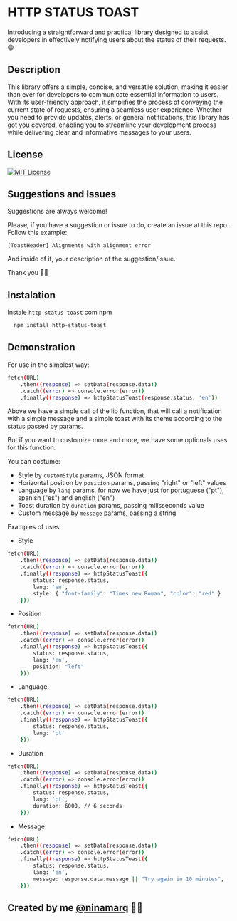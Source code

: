 
# HTTP STATUS TOAST

Introducing a straightforward and practical library designed to assist developers in effectively notifying users about the status of their requests. 😁

## Description

This library offers a simple, concise, and versatile solution, making it easier than ever for developers to communicate essential information to users. With its user-friendly approach, it simplifies the process of conveying the current state of requests, ensuring a seamless user experience. Whether you need to provide updates, alerts, or general notifications, this library has got you covered, enabling you to streamline your development process while delivering clear and informative messages to your users.


## License

[![MIT License](https://img.shields.io/badge/License-MIT-green.svg)](https://choosealicense.com/licenses/mit/)


## Suggestions and Issues

Suggestions are always welcome!

Please, if you have a suggestion or issue to do, create an issue at this repo.
Follow this example:

`[ToastHeader] Alignments with alignment error`

And inside of it, your description of the suggestion/issue.

Thank you 🚀✨
## Instalation

Instale `http-status-toast` com npm

```bash
  npm install http-status-toast
```
    
## Demonstration

For use in the simplest way:

```bash
fetch(URL)
    .then((response) => setData(response.data))
    .catch((error) => console.error(error))
    .finally((response) => httpStatusToast(response.status, 'en'))
```

Above we have a simple call of the lib function, that will call a notification with a simple message and a simple toast with its theme according to the status passed by params.

But if you want to customize more and more, we have some optionals uses for this function.

You can costume:
- Style by `customStyle` params, JSON format
- Horizontal position by `position` params, passing "right" or "left" values
- Language by `lang` params, for now we have just for portuguese ("pt"), spanish ("es") and english ("en")
- Toast duration by `duration` params, passing milisseconds value
- Custom message by `message` params, passing a string

Examples of uses:

- Style

```bash
fetch(URL)
    .then((response) => setData(response.data))
    .catch((error) => console.error(error))
    .finally((response) => httpStatusToast({
        status: response.status,
        lang: 'en',
        style: { "font-family": "Times new Roman", "color": "red" }
    }))
```

- Position

```bash
fetch(URL)
    .then((response) => setData(response.data))
    .catch((error) => console.error(error))
    .finally((response) => httpStatusToast({
        status: response.status,
        lang: 'en',
        position: "left"
    }))
```

- Language

```bash
fetch(URL)
    .then((response) => setData(response.data))
    .catch((error) => console.error(error))
    .finally((response) => httpStatusToast({
        status: response.status,
        lang: 'pt'
    }))
```

- Duration

```bash
fetch(URL)
    .then((response) => setData(response.data))
    .catch((error) => console.error(error))
    .finally((response) => httpStatusToast({
        status: response.status,
        lang: 'pt',
        duration: 6000, // 6 seconds
    }))
```

- Message

```bash
fetch(URL)
    .then((response) => setData(response.data))
    .catch((error) => console.error(error))
    .finally((response) => httpStatusToast({
        status: response.status,
        lang: 'en',
        message: response.data.message || "Try again in 10 minutes",
    }))
```


## Created by me [@ninamarq](https://www.github.com/ninamarq) 🚀✨
